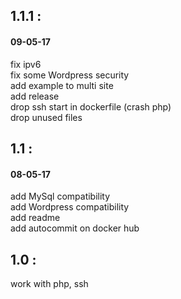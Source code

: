 ## 1.1.1 :
#### 09-05-17   
fix ipv6   
fix some Wordpress security   
add example to multi site   
add release   
drop ssh start in dockerfile (crash php)   
drop unused files   


## 1.1 :
#### 08-05-17   
add MySql compatibility   
add Wordpress compatibility   
add readme   
add autocommit on docker hub   

## 1.0 :
work with php, ssh   
